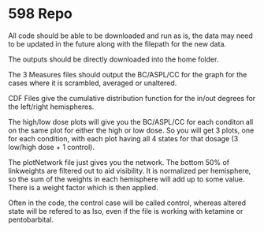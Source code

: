 # 598 Repo

All code should be able to be downloaded and run as is, the data may need to be updated in the future along with the filepath for the new data.

The outputs should be directly downloaded into the home folder.

The 3 Measures files should output the BC/ASPL/CC for the graph for the cases where it is scrambled, averaged or unaltered.

CDF Files give the cumulative distribution function for the in/out degrees for the left/right hemispheres.

The high/low dose plots will give you the BC/ASPL/CC for each conditon all on the same plot for either the high or low dose. So you will get 3 plots, one for each condition, with each plot having all 4 states for that dosage (3 low/high dose + 1 control).

The plotNetwork file just gives you the network. The bottom 50% of linkweights are filtered out to aid visibility.
It is normalized per hemisphere, so the sum of the weights in each hemisphere will add up to some value. There is a weight factor which is then applied.

Often in the code, the control case will be called control, whereas altered state will be refered to as Iso, even if the file is working with ketamine or pentobarbital.

